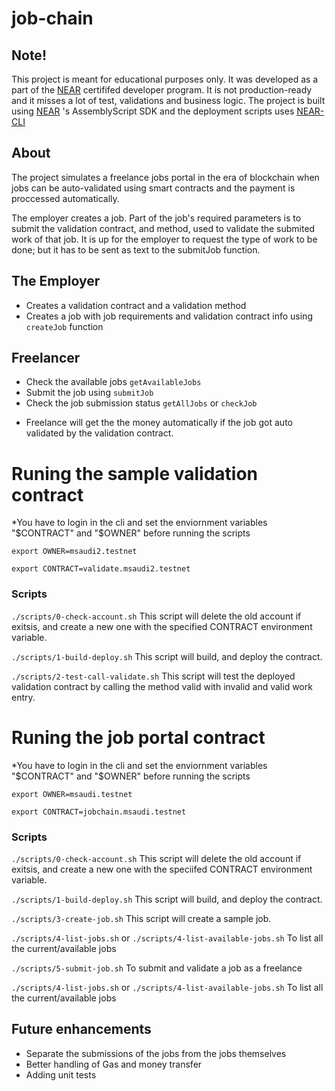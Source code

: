 # job-chain


## Note!
This project is meant for educational purposes only. It was developed as a part of the [NEAR](https://near.org/) certififed developer program. It is not production-ready and it misses a lot of test, validations and business logic. The project is built using  [NEAR](https://near.org/) 's AssemblyScript SDK and the deployment scripts uses  [NEAR-CLI](https://docs.near.org/docs/tools/near-cli) 

## About
The project simulates a freelance jobs portal in the era of blockchain when jobs can be auto-validated using smart contracts and the payment is proccessed automatically. 

The employer creates a job. Part of the job's required parameters is to submit the validation contract, and method, used to validate the submited work of that job.
It is up for the employer to request the type of work to be done; but it has to be sent as text to the submitJob function.

## The Employer
- Creates a validation contract and a validation method 
- Creates a job with job requirements and validation contract info using `createJob` function

## Freelancer
- Check the available jobs `getAvailableJobs`
- Submit the job using `submitJob`
- Check the job submission status `getAllJobs` or `checkJob`

* Freelance will get the the money automatically if the job got auto validated by the validation contract. 


# Runing the sample validation contract
*You have to login in the cli and set the enviornment variables "$CONTRACT" and "$OWNER" before running the scripts

`export OWNER=msaudi2.testnet`

`export CONTRACT=validate.msaudi2.testnet`

### Scripts 
`./scripts/0-check-account.sh`
This script will delete the old account if exitsis, and create a new one with the specified CONTRACT environment variable. 


 
`./scripts/1-build-deploy.sh`
This script will build, and deploy the contract.

 
`./scripts/2-test-call-validate.sh`
This script will test the deployed validation contract by calling the method valid with invalid and valid work entry.


# Runing the job portal contract

*You have to login in the cli and set the enviornment variables "$CONTRACT" and "$OWNER" before running the scripts

`export OWNER=msaudi.testnet`

`export CONTRACT=jobchain.msaudi.testnet`


### Scripts 

`./scripts/0-check-account.sh`
This script will delete the old account if exitsis, and create a new one with the speciifed CONTRACT environment variable. 


 
`./scripts/1-build-deploy.sh`
This script will build, and deploy the contract.

 
 `./scripts/3-create-job.sh`
This script will create a sample job.

 
 `./scripts/4-list-jobs.sh` or  `./scripts/4-list-available-jobs.sh`
To list all the current/available jobs

 `./scripts/5-submit-job.sh` 
To submit and validate a job as a freelance

 
 `./scripts/4-list-jobs.sh` or  `./scripts/4-list-available-jobs.sh`
To list all the current/available jobs



## Future enhancements
- Separate the submissions of the jobs from the jobs themselves
- Better handling of Gas and money transfer
- Adding unit tests 

